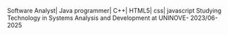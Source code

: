 Software Analyst|
Java programmer| C++| HTML5| css| javascript
Studying Technology in Systems Analysis and Development at UNINOVE- 2023/06-2025
<!---
Sebastiaofernando/Sebastiaofernando is a ✨ special ✨ repository because its `README.md` (this file) appears on your GitHub profile.
You can click the Preview link to take a look at your changes.
--->
